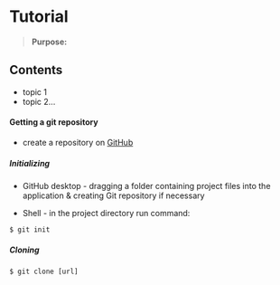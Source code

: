 # Tutorial
>**Purpose:**

## Contents
- topic 1
- topic 2...


#### Getting a git repository
- create a repository on [GitHub](www.github.com)

##### Initializing
- GitHub desktop - dragging a folder containing project files into the application & creating Git repository if necessary

- Shell - in the project directory run command:
```Shell
$ git init
```

##### Cloning
```Shell
$ git clone [url]
```
